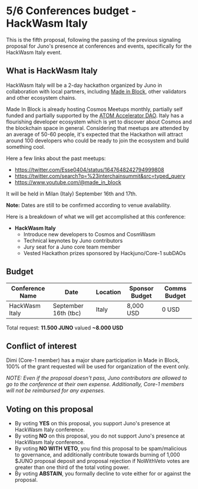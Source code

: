 # 5/6 Conferences budget - HackWasm Italy

This is the fifth proposal, following the passing of the previous signaling proposal for Juno's presence at conferences and events, specifically for the HackWasm Italy event.

## What is HackWasm Italy
HackWasm Italy will be a 2-day hackathon organized by Juno in collaboration with local partners, including [Made in Block](https://twitter.com/madeinblock_), other validators and other ecosystem chains. 

Made In Block is already hosting Cosmos Meetups monthly, partially self funded and partially supported by the [ATOM Accelerator DAO](https://twitter.com/ATOMAccelerator/status/1648703193742974976). Italy has a flourishing developer ecosystem which is yet to discover about Cosmos and the blockchain space in general. Considering that meetups are attended by an average of 50-60 people, it's expected that the Hackathon will attract around 100 developers who could be ready to join the ecosystem and build something cool.

Here a few links about the past meetups: 
- https://twitter.com/Esse0404/status/1647648242794999808
- https://twitter.com/search?q=%23interchainsummit&src=typed_query
- https://www.youtube.com/@made_in_block

It will be held in Milan (Italy) September 16th and 17th. 

**Note:** Dates are still to be confirmed according to venue availability.

Here is a breakdown of what we will get accomplished at this conference:

- **HackWasm Italy**
    - Introduce new developers to Cosmos and CosmWasm
    - Technical keynotes by Juno contributors
    - Jury seat for a Juno core team member
    - Vested Hackathon prizes sponsored by Hackjuno/Core-1 subDAOs

## Budget

| Conference Name | Date | Location | Sponsor Budget | Comms Budget |
| -------- | -------- | -------- | -------- | -------- |
| HackWasm Italy | September 16th (tbc) | Italy | 8,000 USD | 0 USD |

Total request: **11.500 JUNO** valued **~8.000 USD**

## Conflict of interest
Dimi (Core-1 member) has a major share participation in Made in Block, 100% of the grant requested will be used for organization of the event only.

*NOTE: Even if the proposal doesn't pass, Juno contributors are allowed to go to the conference at their own expense. Additionally, Core-1 members will not be reimbursed for any expenses.*

## Voting on this proposal
* By voting **YES** on this proposal, you support Juno's presence at HackWasm Italy conference.
* By voting **NO** on this proposal, you do not support Juno's presence at HackWasm Italy conference.
* By voting **NO WITH VETO**, you find this proposal to be spam/malicious to governance, and additionally contribute towards burning of 1,000 $JUNO proposal deposit and proposal rejection if NoWithVeto votes are greater than one third of the total voting power.
* By voting **ABSTAIN**, you formally decline to vote either for or against the proposal.